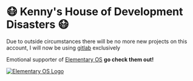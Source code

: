 # 😷 Kenny's House of Development Disasters 😷

Due to outside circumstances there will be no more new projects on this account,  I will now be using
[gitlab](https://gitlab.com/kennyh7279) exclusively
  
  
Emotional supporter of [Elementary OS](https://github.com/elementary) **go check them out!** 
  
  
  
[![Elementary OS Logo](https://avatars.githubusercontent.com/u/1978534?s=200&v=4)](https://github.com/elementary)


